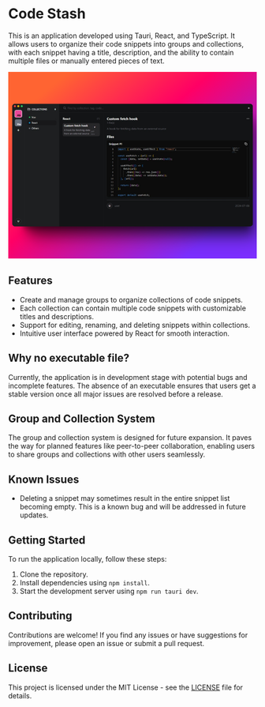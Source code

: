 # Code Stash

This is an application developed using Tauri, React, and TypeScript. It allows users to organize their code snippets into groups and collections, with each snippet having a title, description, and the ability to contain multiple files or manually entered pieces of text.

![Thumbnail image](/resources/thumbnail.png)

## Features

- Create and manage groups to organize collections of code snippets.
- Each collection can contain multiple code snippets with customizable titles and descriptions.
- Support for editing, renaming, and deleting snippets within collections.
- Intuitive user interface powered by React for smooth interaction.

## Why no executable file?

Currently, the application is in development stage with potential bugs and incomplete features. The absence of an executable ensures that users get a stable version once all major issues are resolved before a release.

## Group and Collection System

The group and collection system is designed for future expansion. It paves the way for planned features like peer-to-peer collaboration, enabling users to share groups and collections with other users seamlessly.

## Known Issues

- Deleting a snippet may sometimes result in the entire snippet list becoming empty. This is a known bug and will be addressed in future updates.

## Getting Started

To run the application locally, follow these steps:

1. Clone the repository.
2. Install dependencies using `npm install`.
3. Start the development server using `npm run tauri dev`.

## Contributing

Contributions are welcome! If you find any issues or have suggestions for improvement, please open an issue or submit a pull request.

## License

This project is licensed under the MIT License - see the [LICENSE](LICENSE) file for details.
